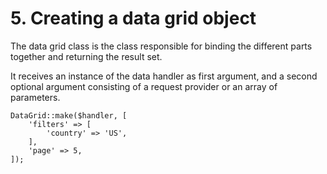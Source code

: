 # 5. <a name="creating-a-data-grid-object"></a> Creating a data grid object

The data grid class is the class responsible for binding the different parts together and returning the result set.

It receives an instance of the data handler as first argument, and a second optional argument consisting of a request provider or an array of parameters.

```
DataGrid::make($handler, [
    'filters' => [
        'country' => 'US',
    ],
    'page' => 5,
]);
```
